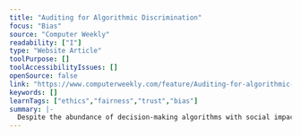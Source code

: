 ```yaml
---
title: "Auditing for Algorithmic Discrimination"
focus: "Bias"
source: "Computer Weekly"
readability: ["I"]
type: "Website Article"
toolPurpose: []
toolAccessibilityIssues: []
openSource: false
link: "https://www.computerweekly.com/feature/Auditing-for-algorithmic-discrimination"
keywords: []
learnTags: ["ethics","fairness","trust","bias"]
summary: |-
  Despite the abundance of decision-making algorithms with social impacts, this article discusses how many companies are not conducting specific audits for bias and discrimination that can help mitigate their potentially negative consequences.
---
```


